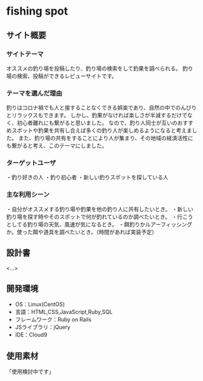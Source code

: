# fishing spot

## サイト概要
### サイトテーマ
オススメの釣り場を投稿したり、釣り場の検索をして釣果を調べられる。
釣り場の検索、投稿ができるレビューサイトです。

### テーマを選んだ理由
釣りはコロナ禍でも人と接することなくできる娯楽であり、自然の中でのんびりとリラックスもできます。
しかし、釣果がなければ楽しさが半減するだけでなく、初心者離れにも繋がると思いました。
なので、釣り人同士が互いのおすすめスポットや釣果を共有し合えば多くの釣り人が楽しめるようになると考えました。
また、釣り場の共有をすることにより人が集まり、その地域の経済活性にも繋がると考え、このテーマにしました。

### ターゲットユーザ
・釣り好きの人
・釣り初心者
・新しい釣りスポットを探している人

### 主な利用シーン
・自分がオススメする釣り場や釣果を他の釣り人に共有したいとき。
・新しい釣り場を探す時やそのスポットで何が釣れているのか調べたいとき。
・行こうとしてる釣り場の天気、風速が気になるとき。
・餌釣りかルアーフィッシングか。使った餌や道具を調べたいとき。（時間があれば実装予定）

## 設計書
<...>

## 開発環境
- OS：Linux(CentOS)
- 言語：HTML,CSS,JavaScript,Ruby,SQL
- フレームワーク：Ruby on Rails
- JSライブラリ：jQuery
- IDE：Cloud9

## 使用素材
「使用検討中です」